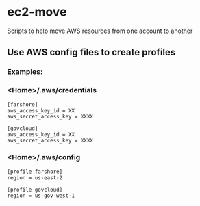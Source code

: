 # ec2-move

Scripts to help move AWS resources from one account to another

## Use AWS config files to create profiles

### Examples:

### \<Home\>/.aws/credentials
```
[farshore]
aws_access_key_id = XX
aws_secret_access_key = XXXX

[govcloud]
aws_access_key_id = XX
aws_secret_access_key = XXXX
```

### \<Home\>/.aws/config
```
[profile farshore]
region = us-east-2

[profile govcloud]
region = us-gov-west-1
```
